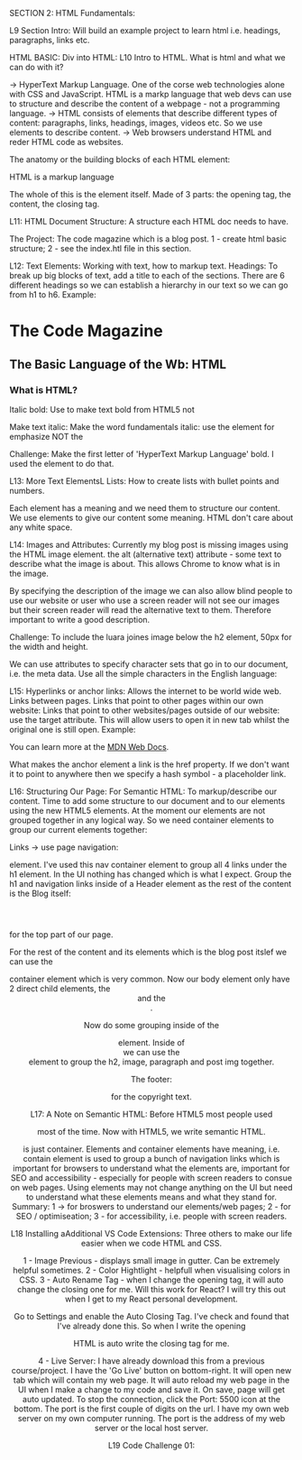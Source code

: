SECTION 2: HTML Fundamentals:

L9 Section Intro:
Will build an example project to learn html i.e. headings, paragraphs, links etc.

HTML BASIC: Div into HTML:
L10 Intro to HTML.
What is html and what we can do with it?

-> HyperText Markup Language.
One of the corse web technologies alone with CSS and JavaScript.
HTML is a markp language that web devs can use to structure and describe the content of a webpage - not a programming language.
-> HTML consists of elements that describe different types of content: paragraphs, links, headings, images, videos etc. So we use elements to describe content.
-> Web browsers understand HTML and reder HTML code as websites.

The anatomy or the building blocks of each HTML element:

<p> HTML is a markup language</p>
The whole of this is the element itself. Made of 3 parts: the opening tag, the content, the closing tag.

L11: HTML Document Structure:
A structure each HTML doc needs to have.

The Project:
The code magazine which is a blog post.
1 - create html basic structure;
2 - see the index.htl file in this section.

L12: Text Elements:
Working with text, how to markup text.
Headings:
To break up big blocks of text, add a title to each of the sections. There are 6 different headings so we can establish a hierarchy in our text so we can go from
h1 to h6.
Example:

<h1>The Code Magazine</h1>
<h2>The Basic Language of the Wb: HTML</h2>
<h3>What is HTML?</h3>

Italic bold:
Use <strong></strong> to make text bold from HTML5 not <b></b>

Make text italic:
Make the word fundamentals italic:
use the <em></em> element for emphasize NOT the <i></i>

Challenge:
Make the first letter of 'HyperText Markup Language' bold.
I used the <strong></strong> element to do that.

L13: More Text ElementsL Lists:
How to create lists with bullet points and numbers.

Each element has a meaning and we need them to structure our content. We use elements to give our content some meaning.
HTML don't care about any white space.

L14: Images and Attributes:
Currently my blog post is missing images using the HTML image element.
the alt (alternative text) attribute - some text to describe what the image is about.
This allows Chrome to know what is in the image.

By specifying the description of the image we can also allow blind people to use our website or user who use a screen reader will not see our images but their screen reader will read the alternative text to them. Therefore important to write a good description.

Challenge:
To include the luara joines image below the h2 element, 50px for the width and height.

We can use attributes to specify character sets that go in to our document, i.e. the meta data. Use all the simple characters in the English language: <meta charset="UTF-8" />

L15: Hyperlinks or anchor links:
Allows the internet to be world wide web. Links between pages.
Links that point to other pages within our own website:
Links that point to other websites/pages outside of our website: use the target attribute. This will allow users to open it in new tab whilst the original one is still open.
Example:

<p>
You can learn more at the
<a
        href="https://developer.mozilla.org/en-US/docs/Web/HTML"
        target="_blank"
        >MDN Web Docs</a
      >.
</p>

What makes the anchor element a link is the href property. If we don't want it to point to anywhere then we specify a hash symbol - a placeholder link.

L16: Structuring Our Page:
For Semantic HTML:
To markup/describe our content.
Time to add some structure to our document and to our elements using the new HTML5 elements.
At the moment our elements are not grouped together in any logical way. So we need container elements to group our current elements together:

Links -> use page navigation: <nav></nav> element. I've used this nav container element to group all 4 links under the h1 element. In the UI nothing has changed which is what I expect.
Group the h1 and navigation links inside of a Header element as the rest of the content is the Blog itself: <header></header> for the top part of our page.

For the rest of the content and its elements which is the blog post itslef we can use the <article></article> container element which is very common.
Now our body element only have 2 direct child elements, the <header> and the <article>.

Now do some grouping inside of the <article></article> element.
Inside of <article></article> we can use the <header> element to group the h2, image, paragraph and post img together.

The footer:

<footer> for the copyright text.

L17: A Note on Semantic HTML:
Before HTML5 most people used <div> most of the time. Now with HTML5, we write semantic HTML.

<div> is just  container.
Elements and container elements have meaning, i.e. <nav></nav> contain element is used to group a bunch of navigation links which is important for browsers to understand what the elements are, important for SEO and accessibility - especially for people with screen readers to consue on web pages.
Using elements may not change anything on the UI but need to understand what these elements means and what they stand for.
Summary:
1 -> for broswers to understand our elements/web pages;
2 - for SEO / optimiseation;
3 - for accessibility, i.e. people with screen readers.

L18 Installing aAdditional VS Code Extensions:
Three others to make our life easier when we code HTML and CSS.

1 - Image Previous - displays small image in gutter. Can be extremely helpful sometimes.
2 - Color Hightlight - helpfull when visualising colors in CSS.
3 - Auto Rename Tag - when I change the opening tag, it will auto change the closing one for me. Will this work for React? I will try this out when I get to my React personal development.

Go to Settings and enable the Auto Closing Tag. I've check and found that I've already done this. So when I write the opening <p> HTML is auto write the closing tag for me.

4 - Live Server: I have already download this from a previous course/project. I have the 'Go Live' button on bottom-right. It will open new tab which will contain my web page. It will auto reload my web page in the UI when I make a change to my code and save it.
On save, page will get auto updated. To stop the connection, click the Port: 5500 icon at the bottom. The port is the first couple of digits on the url. I have my own web server on my own computer running. The port is the address of my web server or the local host server.

L19 Code Challenge 01:
